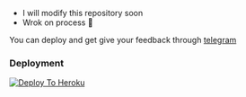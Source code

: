 * I will modify this repository soon
* Wrok on process 🚶

You can deploy and get give your feedback through [telegram](https://t.me/oxidisedman)
### Deployment
[![Deploy To Heroku](https://www.herokucdn.com/deploy/button.svg)](https://heroku.com/deploy?template=https://github.com/Oxidisedman/Alexa.git)
